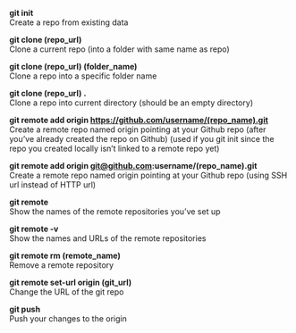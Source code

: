 **git init**  
Create a repo from existing data

**git clone (repo_url)**  
Clone a current repo (into a folder with same name as repo)

**git clone (repo_url) (folder_name)**  
Clone a repo into a specific folder name

**git clone (repo_url) .**  
Clone a repo into current directory (should be an empty directory)

**git remote add origin https://github.com/username/(repo_name).git**  
Create a remote repo named origin pointing at your Github repo (after you’ve already created the repo on Github) (used if you git init since the repo you created locally isn’t linked to a remote repo yet)

**git remote add origin git@github.com:username/(repo_name).git**  
Create a remote repo named origin pointing at your Github repo (using SSH url instead of HTTP url)

**git remote**  
Show the names of the remote repositories you’ve set up

**git remote -v**  
Show the names and URLs of the remote repositories

**git remote rm (remote_name)**  
Remove a remote repository

**git remote set-url origin (git_url)**  
Change the URL of the git repo

**git push**  
Push your changes to the origin
